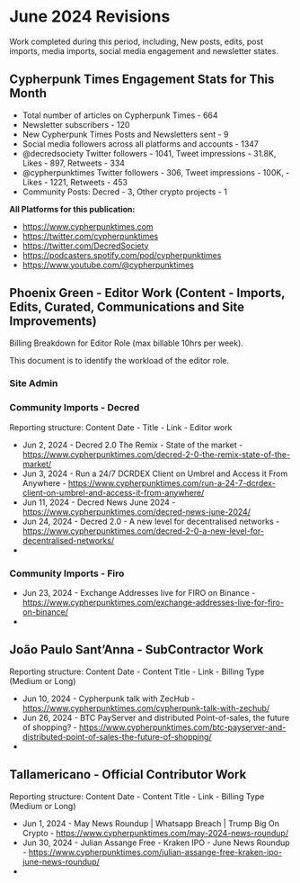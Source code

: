 # June 2024 Revisions

Work completed during this period, including, New posts, edits, post imports, media imports, social media engagement and newsletter states.


## Cypherpunk Times Engagement Stats for This Month

* Total number of articles on Cypherpunk Times - 664
* Newsletter subscribers - 120
* New Cypherpunk Times Posts and Newsletters sent - 9
* Social media followers across all platforms and accounts - 1347
* @decredsociety Twitter followers - 1041, Tweet impressions - 31.8K, Likes - 897, Retweets - 334
* @cypherpunktimes Twitter followers - 306, Tweet impressions - 100K, - Likes - 1221, Retweets - 453
* Community Posts: Decred - 3, Other crypto projects - 1

**All Platforms for this publication:**

* https://www.cypherpunktimes.com
* https://twitter.com/cypherpunktimes
* https://twitter.com/DecredSociety
* https://podcasters.spotify.com/pod/cypherpunktimes
* https://www.youtube.com/@cypherpunktimes


## Phoenix Green - Editor Work (Content - Imports, Edits, Curated, Communications and Site Improvements)

Billing Breakdown for Editor Role (max billable 10hrs per week).

This document is to identify the workload of the editor role.


### Site Admin


### Community Imports - Decred

Reporting structure: Content Date - Title - Link - Editor work

* Jun 2, 2024 - Decred 2.0 The Remix - State of the market - https://www.cypherpunktimes.com/decred-2-0-the-remix-state-of-the-market/
* Jun 3, 2024 - Run a 24/7 DCRDEX Client on Umbrel and Access it From Anywhere - https://www.cypherpunktimes.com/run-a-24-7-dcrdex-client-on-umbrel-and-access-it-from-anywhere/
* Jun 11, 2024 - Decred News June 2024 - https://www.cypherpunktimes.com/decred-news-june-2024/
* Jun 24, 2024 - Decred 2.0 - A new level for decentralised networks - https://www.cypherpunktimes.com/decred-2-0-a-new-level-for-decentralised-networks/
* 

### Community Imports - Firo

* Jun 23, 2024 - Exchange Addresses live for FIRO on Binance - https://www.cypherpunktimes.com/exchange-addresses-live-for-firo-on-binance/
* 


## João Paulo Sant’Anna - SubContractor Work

Reporting structure: Content Date - Content Title - Link - Billing Type (Medium or Long)

* Jun 10, 2024 - Cypherpunk talk with ZecHub - https://www.cypherpunktimes.com/cypherpunk-talk-with-zechub/
* Jun 26, 2024 - BTC PayServer and distributed Point-of-sales, the future of shopping? - https://www.cypherpunktimes.com/btc-payserver-and-distributed-point-of-sales-the-future-of-shopping/
* 


## Tallamericano - Official Contributor Work

Reporting structure: Content Date - Content Title - Link - Billing Type (Medium or Long)

* Jun 1, 2024 - May News Roundup | Whatsapp Breach | Trump Big On Crypto - https://www.cypherpunktimes.com/may-2024-news-roundup/
* Jun 30, 2024 - Julian Assange Free - Kraken IPO - June News Roundup - https://www.cypherpunktimes.com/julian-assange-free-kraken-ipo-june-news-roundup/
* 

